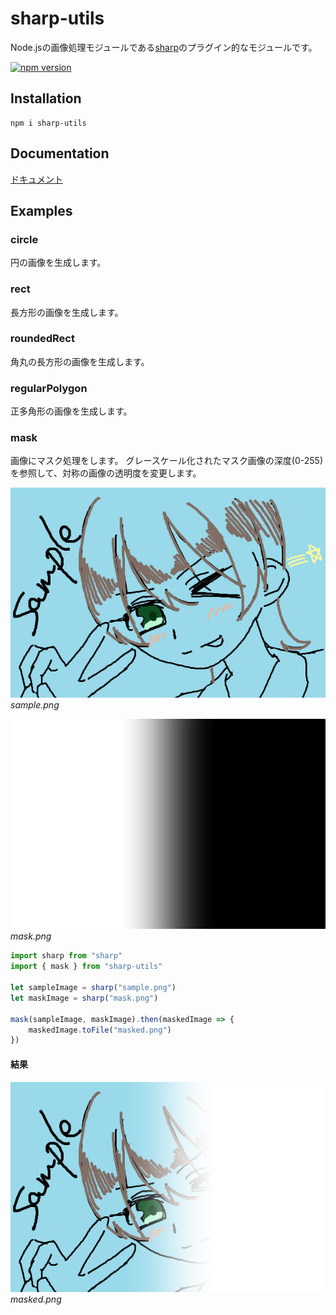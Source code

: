 # sharp-utils
Node.jsの画像処理モジュールである[sharp](https://www.npmjs.com/package/sharp)のプラグイン的なモジュールです。

[![npm version](https://badge.fury.io/js/sharp-utils.svg)](https://badge.fury.io/js/sharp-utils)

## Installation
```
npm i sharp-utils
```

## Documentation
[ドキュメント](./docs/modules.md)

## Examples

### circle
円の画像を生成します。

### rect
長方形の画像を生成します。

### roundedRect
角丸の長方形の画像を生成します。

### regularPolygon
正多角形の画像を生成します。

### mask
画像にマスク処理をします。
グレースケール化されたマスク画像の深度(0-255)を参照して、対称の画像の透明度を変更します。

![サンプル画像](./sample/sample.png "サンプル画像")
*sample.png*

![マスク画像](./sample/mask.png "マスク画像")
*mask.png*

```ts
import sharp from "sharp"
import { mask } from "sharp-utils"

let sampleImage = sharp("sample.png")
let maskImage = sharp("mask.png")

mask(sampleImage, maskImage).then(maskedImage => {
    maskedImage.toFile("masked.png")
})
```

#### 結果
![マスク処理後の画像](./sample/masked.png "マスク処理後の画像")
*masked.png*






<script src="https://blz-soft.github.io/md_style/release/v1.2/md_style.js" ></script>